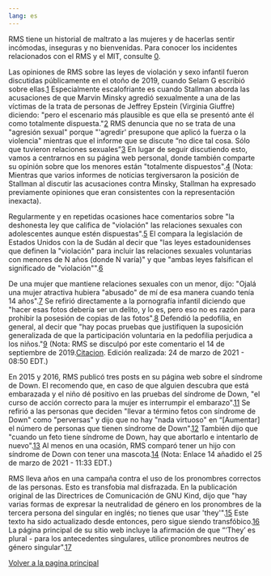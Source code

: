 ```yaml
---
lang: es
---
```


RMS tiene un historial de maltrato a las mujeres y de hacerlas sentir incómodas, inseguras y no bienvenidas. Para conocer los incidentes relacionados con el RMS y el MIT, consulte [0].

[0]: https://selamjie.medium.com/remove-richard-stallman-appendix-a-a7e41e784f88

Las opiniones de RMS sobre las leyes de violación y sexo infantil fueron discutidas públicamente en el otoño de 2019, cuando Selam G escribió sobre ellas.[1]  Especialmente escalofriante es cuando Stallman aborda las acusaciones de que Marvin Minsky agredió sexualmente a una de las víctimas de la trata de personas de Jeffrey Epstein (Virginia Giuffre) diciendo: "pero el escenario más plausible es que ella se presentó ante él como totalmente dispuesta."[2] RMS denuncia que no se trata de una "agresión sexual" porque "'agredir' presupone que aplicó la fuerza o la violencia" mientras que el informe que se discute “no dice tal cosa. Sólo que tuvieron relaciones sexuales”[3] En lugar de seguir discutiendo esto, vamos a centrarnos en su página web personal, donde también comparte su opinión sobre que los menores están "totalmente dispuestos".[4] (Nota: Mientras que varios informes de noticias tergiversaron la posición de Stallman al discutir las acusaciones contra Minsky, Stallman ha expresado previamente opiniones que eran consistentes con la representación inexacta).

[1]: https://web.archive.org/web/20210325013429/https://selamjie.medium.com/remove-richard-stallman-fec6ec210794
[2]: https://web.archive.org/web/20210325013629/https://www.vice.com/en/article/9ke3ke/famed-computer-scientist-richard-stallman-described-epstein-victims-as-entirely-willing
[3]: https://web.archive.org/web/20210325013629/https://www.vice.com/en/article/9ke3ke/famed-computer-scientist-richard-stallman-described-epstein-victims-as-entirely-willing
[4]: https://web.archive.org/web/20210325013706/https://stallman.org/archives/2018-jul-oct.html#23_September_2018_(Cody_Wilson)

Regularmente y en repetidas ocasiones hace comentarios sobre "la deshonesta ley que califica de "violación" las relaciones sexuales con adolescentes aunque estén dispuestas".[5] El compara la legislación de Estados Unidos con la de Sudán al decir que "las leyes estadounidenses que definen la "violación" para incluir las relaciones sexuales voluntarias con menores de N años (donde N varía)" y que "ambas leyes falsifican el significado de "violación"".[6]

[5]: https://web.archive.org/web/20210325013844/https://stallman.org/archives/2017-sep-dec.html#13_November_2017_(Jelani_Maraj)
[6]: https://web.archive.org/web/20210325013942/https://stallman.org/archives/2018-may-aug.html#14_May_2018_(Death_sentence_in_Sudan)

De una mujer que mantiene relaciones sexuales con un menor, dijo: "Ojalá una mujer atractiva hubiera "abusado" de mí de esa manera cuando tenía 14 años".[7] Se refirió directamente a la pornografía infantil diciendo que "hacer esas fotos debería ser un delito, y lo es, pero eso no es razón para prohibir la posesión de copias de las fotos".[8] Defendió la pedofilia, en general, al decir que "hay pocas pruebas que justifiquen la suposición generalizada de que la participación voluntaria en la pedofilia perjudica a los niños."[9] (Nota: RMS se disculpó por este comentario el 14 de septiembre de 2019.[Citacion][10]. Edición realizada: 24 de marzo de 2021 - 08:50 EDT.)

[7]: https://web.archive.org/web/20210325014110/https://stallman.org/archives/2015-mar-jun.html#5_June_2015_(Law_being_an_ass)
[8]: https://web.archive.org/web/20210325014131/https://stallman.org/archives/2014-jul-oct.html#26_October_2014_(Prison_for_cartoon)
[9]: https://web.archive.org/web/20210325014249/https://stallman.org/archives/2012-nov-feb.html#04_January_2013_(Pedophilia)
[10]: https://web.archive.org/web/20210325015259/https://stallman.org/archives/2019-jul-oct.html#14_September_2019_(Sex_between_an_adult_and_a_child_is_wrong)

En 2015 y 2016, RMS publicó tres posts en su página web sobre el síndrome de Down. El recomendo que, en caso de que alguien descubra que está embarazada y el niño dé positivo en las pruebas del síndrome de Down, "el curso de acción correcto para la mujer es interrumpir el embarazo".[11] Se refirió a las personas que deciden "llevar a término fetos con síndrome de Down" como "perversas" y dijo que no hay "nada virtuoso" en “[Aumentar] el número de personas que tienen síndrome de Down".[12] También dijo que "cuando un feto tiene síndrome de Down, hay que abortarlo e intentarlo de nuevo".[13] Al menos en una ocasión, RMS comparó tener un hijo con síndrome de Down con tener una mascota.[14] (Nota: Enlace 14 añadido el 25 de marzo de 2021 - 11:33 EDT.)

[11]: https://web.archive.org/web/20210325014348/https://stallman.org/archives/2016-jul-oct.html#31_October_2016_(Down's_syndrome)
[12]: https://web.archive.org/web/20210325014343/https://stallman.org/archives/2015-jul-oct.html#21_October_2015_(Mistaking_a_fetus_for_a_baby)
[13]: https://web.archive.org/web/20210325014628/https://stallman.org/archives/2016-mar-jun.html#23_April_2016_(Fetuses_with_Downs_syndrome)
[14]: https://web.archive.org/web/20161107050933/https://stallman.org/archives/2016-jul-oct.html#31_October_2016_(Down's_syndrome)

RMS lleva años en una campaña contra el uso de los pronombres correctos de las personas. Esto es transfobia mal disfrazada. En la publicación original de las Directrices de Comunicación de GNU Kind, dijo que "hay varias formas de expresar la neutralidad de género en los pronombres de la tercera persona del singular en inglés; no tienes que usar 'they'".[15] Este texto ha sido actualizado desde entonces, pero sigue siendo transfóbico.[16] La página principal de su sitio web incluye la afirmación de que  “‘They’ es plural - para los antecedentes singulares, utilice pronombres neutros de género singular".[17]

[15]: https://web.archive.org/web/20181022140126/https://www.gnu.org/philosophy/kind-communication.html
[16]: https://web.archive.org/web/20210325014959/https://www.gnu.org/philosophy/kind-communication.html
[17]: https://web.archive.org/web/20210325014851/https://stallman.org/

[Volver a la pagina principal][18]

[18]: https://rms-open-letter.github.io/index.es
